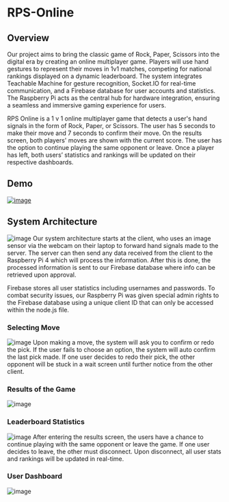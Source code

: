 # RPS-Online

## Overview
Our project aims to bring the classic game of Rock, Paper, Scissors into the digital era by creating an online multiplayer game. Players will use hand gestures to represent their moves in 1v1 matches, competing for national rankings displayed on a dynamic leaderboard. The system integrates Teachable Machine for gesture recognition, Socket.IO for real-time communication, and a Firebase database for user accounts and statistics. The Raspberry Pi acts as the central hub for hardware integration, ensuring a seamless and immersive gaming experience for users.

RPS Online is a 1 v 1 online multiplayer game that detects a user's hand signals in the form of Rock, Paper, or Scissors. The user has 5 seconds to make their move and 7 seconds to confirm their move. On the results screen, both players' moves are shown with the current score. The user has the option to continue playing the same opponent or leave. Once a player has left, both users’ statistics and rankings will be updated on their respective dashboards.

## Demo
[![image](https://github.com/user-attachments/assets/a5ddf3c8-a2bd-495f-8747-d62bcc6258f9)](https://www.youtube.com/watch?v=6dW1NibxEao&t=30s)

## System Architecture
![image](https://github.com/user-attachments/assets/5f59d915-04b8-407d-b649-7e5131ee3d4b)
Our system architecture starts at the client, who uses an image sensor via the webcam on their laptop to forward hand signals made to the server. The server can then send any data received from the client to the Raspberry Pi 4 which will process the information. After this is done, the processed information is sent to our Firebase database where info can be retrieved upon approval. 

Firebase stores all user statistics including usernames and passwords. To combat security issues, our Raspberry Pi was given special admin rights to the Firebase database using a unique client ID that can only be accessed within the node.js file. 

### Selecting Move
![image](https://github.com/user-attachments/assets/f5433f7e-f839-4f05-a738-5a965f318b9a)
Upon making a move, the system will ask you to confirm or redo the pick. If the user fails to choose an option, the system will auto confirm the last pick made. If one user decides to redo their pick, the other opponent will be stuck in a wait screen until further notice from the other client.

### Results of the Game
![image](https://github.com/user-attachments/assets/87b11fa5-0a03-4436-b5ec-71549bb63293)

### Leaderboard Statistics
![image](https://github.com/user-attachments/assets/69cb1245-9335-446d-9e5c-796311a5d80b)
After entering the results screen, the users have a chance to continue playing with the same opponent or leave the game. If one user decides to leave, the other must disconnect. Upon disconnect, all user stats and rankings will be updated in real-time.

### User Dashboard
![image](https://github.com/user-attachments/assets/88c8abfb-8282-41a9-b23c-cbedd3aaa404)


